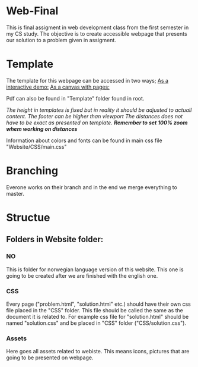 # Web-Final
This is final assigment in web development class from the first semester in my CS study.
The objective is to create accessible webpage that presents our solution to a problem given in assigment. 

# Template

The template for this webpage can be accessed in two ways; 
[As a interactive demo:](https://www.figma.com/proto/Z4Um63m9o7T352qP5aeskS/Final-Website?node-id=1%3A2&scaling=min-zoom)
[As a canvas with pages: ](https://www.figma.com/file/Z4Um63m9o7T352qP5aeskS/Final-Website?node-id=0%3A1)

Pdf can also be found in "Template" folder found in root.

_The height in templates is fixed but in reality it should be adjusted to actuall content. The footer can be higher than viewport_
_The distances does not have to be exact as presented on template._
**_Remember to set 100% zoom whem working on distances_**

Information about colors and fonts can be found in main css file "Website/CSS/main.css"

# Branching

Everone works on their branch and in the end we merge everything to master. 

# Structue

## Folders in Website folder:

### NO

This is folder for norwegian language version of this website.
This one is going to be created after we are finished with the english one. 

### CSS

Every page ("problem.html", "solution.html" etc.) should have their own css file placed in the "CSS" folder.
This file should be called the same as the document it is related to. For example css file for "solution.html" should be named "solution.css" and be placed in "CSS" folder ("CSS/solution.css").

### Assets 

Here goes all assets related to webiste. This means icons, pictures that are going to be presented on webpage.
